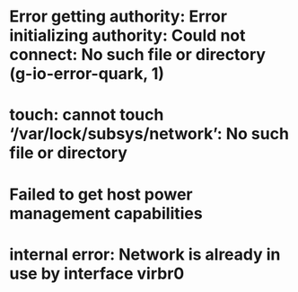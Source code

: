 # Error getting authority: Error initializing authority: Could not connect: No such file or directory (g-io-error-quark, 1)



# touch: cannot touch ‘/var/lock/subsys/network’: No such file or directory


# Failed to get host power management capabilities
# internal error: Network is already in use by interface virbr0
